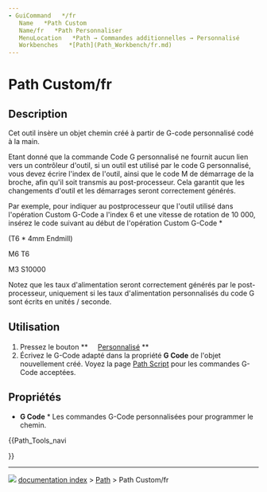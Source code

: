 ```yaml
---
- GuiCommand   */fr
   Name   *Path Custom
   Name/fr   *Path Personnaliser
   MenuLocation   *Path → Commandes additionnelles → Personnalisé
   Workbenches   *[Path](Path_Workbench/fr.md)
---
```


# Path Custom/fr

## Description

Cet outil insère un objet chemin créé à partir de G-code personnalisé codé à la main.

Etant donné que la commande Code G personnalisé ne fournit aucun lien vers un contrôleur d'outil, si un outil est utilisé par le code G personnalisé, vous devez écrire l'index de l\'outil, ainsi que le code M de démarrage de la broche, afin qu\'il soit transmis au post-processeur. Cela garantit que les changements d'outil et les démarrages seront correctement générés.

Par exemple, pour indiquer au postprocesseur que l\'outil utilisé dans l\'opération Custom G-Code a l\'index 6 et une vitesse de rotation de 10 000, insérez le code suivant au début de l\'opération Custom G-Code   *

(T6   * 4mm Endmill)

M6 T6

M3 S10000

Notez que les taux d'alimentation seront correctement générés par le post-processeur, uniquement si les taux d'alimentation personnalisés du code G sont écrits en unités / seconde.

## Utilisation

1.  Pressez le bouton **<img src="images/Path_Custom.svg" width=16px>  [Personnalisé](Path_Custom/fr.md)
**
2.  Écrivez le G-Code adapté dans la propriété **G Code** de l\'objet nouvellement créé. Voyez la page [Path Script](Path_scripting/fr.md) pour les commandes G-Code acceptées.

## Propriétés

-    **G Code**   * Les commandes G-Code personnalisées pour programmer le chemin.





{{Path_Tools_navi

}}



---
![](images/Right_arrow.png) [documentation index](../README.md) > [Path](Path_Workbench.md) > Path Custom/fr
